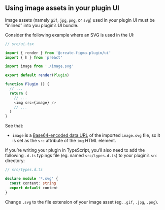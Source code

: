 ## Using image assets in your plugin UI

Image assets (namely `gif`, `jpg`, `png`, or `svg`) used in your plugin UI must be “inlined” into you plugin’s UI bundle.

Consider the following example where an SVG is used in the UI:

```ts
// src/ui.tsx

import { render } from '@create-figma-plugin/ui'
import { h } from 'preact'

import image from './image.svg'

export default render(Plugin)

function Plugin () {
  // ...
  return (
    // ...
    <img src={image} />
    // ...
  )
}
```

See that:

- `image` is a [Base64-encoded data URL](https://esbuild.github.io/content-types/#data-url) of the imported `image.svg` file, so it is set as the `src` attribute of the `img` HTML element.

If you’re writing your plugin in TypeScript, you’ll also need to add the following `.d.ts` typings file (eg. named `src/types.d.ts`) to your plugin’s `src` directory:

```ts
// src/types.d.ts

declare module '*.svg' {
  const content: string
  export default content
}
```

Change `.svg` to the file extension of your image asset (eg. `.gif`, `.jpg`, `.png`).
